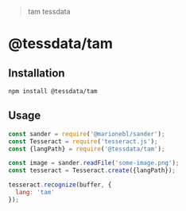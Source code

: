 > tam tessdata

# @tessdata/tam

## Installation

```
npm install @tessdata/tam
```

## Usage

```js
const sander = require('@marionebl/sander');
const Tesseract = require('tesseract.js');
const {langPath} = require('@tessdata/tam');

const image = sander.readFile('some-image.png');
const tesseract = Tesseract.create({langPath});

tesseract.recognize(buffer, {
  lang: 'tam'
});
```
